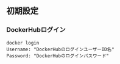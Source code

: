 ## **初期設定**  
### DockerHubログイン  
```shell
docker login
Username: "DockerHubのログインユーザーID名"
Password: "DockerHubのログインパスワード"
```